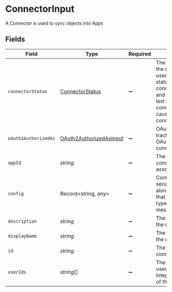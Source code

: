# ConnectorInput

A Connector is used to sync objects into Apps


## Fields

| Field                                                                                                                                                              | Type                                                                                                                                                               | Required                                                                                                                                                           | Description                                                                                                                                                        |
| ------------------------------------------------------------------------------------------------------------------------------------------------------------------ | ------------------------------------------------------------------------------------------------------------------------------------------------------------------ | ------------------------------------------------------------------------------------------------------------------------------------------------------------------ | ------------------------------------------------------------------------------------------------------------------------------------------------------------------ |
| `connectorStatus`                                                                                                                                                  | [ConnectorStatus](../../models/shared/connectorstatus.md)                                                                                                          | :heavy_minus_sign:                                                                                                                                                 | The status field on the connector is used to track the status of the connectors sync, and when syncing last started, completed, or caused the connector to update. |
| `oAuth2AuthorizedAs`                                                                                                                                               | [OAuth2AuthorizedAsInput](../../models/shared/oauth2authorizedasinput.md)                                                                                          | :heavy_minus_sign:                                                                                                                                                 | OAuth2AuthorizedAs tracks the user that OAuthed with the connector.                                                                                                |
| `appId`                                                                                                                                                            | *string*                                                                                                                                                           | :heavy_minus_sign:                                                                                                                                                 | The id of the app the connector is associated with.                                                                                                                |
| `config`                                                                                                                                                           | Record<string, *any*>                                                                                                                                              | :heavy_minus_sign:                                                                                                                                                 | Contains an arbitrary serialized message along with a @type that describes the type of the serialized message.                                                     |
| `description`                                                                                                                                                      | *string*                                                                                                                                                           | :heavy_minus_sign:                                                                                                                                                 | The description of the connector.                                                                                                                                  |
| `displayName`                                                                                                                                                      | *string*                                                                                                                                                           | :heavy_minus_sign:                                                                                                                                                 | The display name of the connector.                                                                                                                                 |
| `id`                                                                                                                                                               | *string*                                                                                                                                                           | :heavy_minus_sign:                                                                                                                                                 | The id of the connector.                                                                                                                                           |
| `userIds`                                                                                                                                                          | *string*[]                                                                                                                                                         | :heavy_minus_sign:                                                                                                                                                 | The userIds field is used to define the integration owners of the connector.                                                                                       |